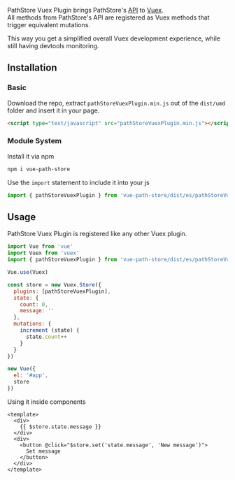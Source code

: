 PathStore Vuex Plugin brings PathStore's [API](../path-store/api/) to [Vuex](https://vuex.vuejs.org/).  
All methods from PathStore's API are registered as Vuex methods that trigger 
equivalent mutations.

This way you get a simplified overall Vuex development experience, while still having
devtools monitoring.

## Installation 

### Basic

Download the repo, extract ```pathStoreVuexPlugin.min.js``` out of the ```dist/umd``` folder
and insert it in your page.

``` html
<script type="text/javascript" src="pathStoreVuexPlugin.min.js"></script>
```

### Module System

Install it via npm
```sh
npm i vue-path-store
```

Use the ```import``` statement to include it into your js
``` js
import { pathStoreVuexPlugin } from 'vue-path-store/dist/es/pathStoreVuexPlugin.js'
```

## Usage 

PathStore Vuex Plugin is registered like any other Vuex plugin.

```js
import Vue from 'vue'
import Vuex from 'vuex'
import { pathStoreVuexPlugin } from 'vue-path-store/dist/es/pathStoreVuexPlugin.js'

Vue.use(Vuex)

const store = new Vuex.Store({
  plugins: [pathStoreVuexPlugin],
  state: {
    count: 0,
    message: ''
  },
  mutations: {
    increment (state) {
      state.count++
    }
  }
})

new Vue({
  el: '#app',
  store
})
```

Using it inside components
```vue
<template>
  <div>
    {{ $store.state.message }}
  </div>
  <div>
    <button @click="$store.set('state.message', 'New message')">
      Set message
    </button>
  </div>
</template>
```